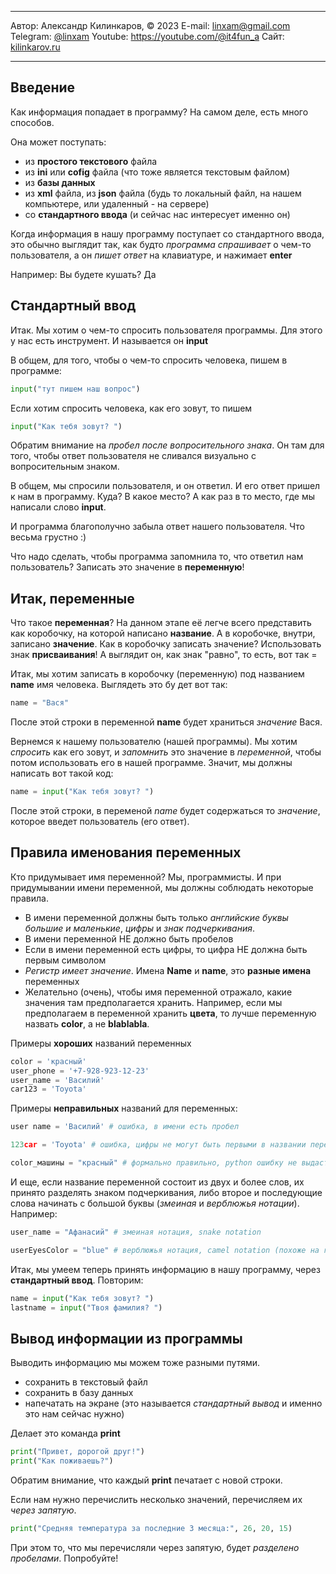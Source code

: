 ***
Автор: Александр Килинкаров, © 2023
E-mail: <linxam@gmail.com>
Telegram: [@linxam](https://t.me/linxam)
Youtube: <https://youtube.com/@it4fun_a>
Сайт: [kilinkarov.ru](https://kilinkarov.ru)
***

## Введение

Как информация попадает в программу? На самом деле, есть много способов.

Она может поступать:

- из **простого текстового** файла
- из **ini** или **cofig** файла (что тоже является текстовым файлом)
- из **базы данных**
- из **xml** файла, из **json** файла (будь то локальный файл, на нашем компьютере, или удаленный - на сервере)
- со **стандартного ввода** (и сейчас нас интересует именно он)

Когда информация в нашу программу поступает со стандартного ввода, это обычно выглядит так, как будто *программа спрашивает* о чем-то пользователя, а он *пишет ответ* на клавиатуре, и нажимает **enter**

Например:
Вы будете кушать? Да

## Стандартный ввод

Итак. Мы хотим о чем-то спросить пользователя программы. Для этого у нас есть инструмент. И называется он **input**

В общем, для того, чтобы о чем-то спросить человека, пишем в программе:

```python
input("тут пишем наш вопрос")
```

Если хотим спросить человека, как его зовут, то пишем

```python
input("Как тебя зовут? ")
```

Обратим внимание на *пробел после вопросительного знака*. Он там для того, чтобы ответ пользователя не сливался визуально с вопросительным знаком. 

В общем, мы спросили пользователя, и он ответил. И его ответ пришел к нам в программу. Куда? В какое место? А как раз в то место, где мы написали слово **input**.

И программа благополучно забыла ответ нашего пользователя. Что весьма грустно :)

Что надо сделать, чтобы программа запомнила то, что ответил нам пользователь? Записать это значение в **переменную**!

## Итак, переменные

Что такое **переменная**? На данном этапе её легче всего представить как коробочку, на которой написано **название**. А в коробочке, внутри, записано **значение**. Как в коробочку записать значение? Использовать знак **присваивания**! А выглядит он, как знак "равно", то есть,  вот так =

Итак, мы хотим записать в коробочку (переменную) под названием **name** имя человека. Выглядеть это бу дет вот так:

```python
name = "Вася"
```

После этой строки в переменной **name** будет храниться *значение* Вася.

Вернемся к нашему пользователю (нашей программы). Мы хотим *спросить* как его зовут, и *запомнить* это значение в *переменной*, чтобы потом использовать его в нашей программе. Значит, мы должны написать вот такой код:

```python
name = input("Как тебя зовут? ")
```

После этой строки, в переменой *name* будет содержаться то *значение*, которое введет пользователь (его ответ). 

## Правила именования переменных

Кто придумывает имя переменной? Мы, программисты. И при придумывании имени переменной, мы должны соблюдать некоторые правила. 

- В имени переменной должны быть только *английские буквы большие и маленькие*, *цифры* и *знак подчеркивания*.
- В имени переменной НЕ должно быть пробелов
- Если в имени переменной есть цифры, то цифра НЕ должна быть первым символом
- *Регистр имеет значение*. Имена **Name** и **name**, это **разные имена** переменных
- Желательно (очень), чтобы имя переменной отражало, какие значения там предполагается хранить. Например, если мы предполагаем в переменной хранить **цвета**, то лучше переменную назвать **color**, а не **blablabla**.

Примеры **хороших** названий переменных

```python
color = 'красный'
user_phone = '+7-928-923-12-23'
user_name = 'Василий'
car123 = 'Toyota'
```

Примеры **неправильных** названий для переменных:

```python
user name = 'Василий' # ошибка, в имени есть пробел

123car = 'Toyota' # ошибка, цифры не могут быть первыми в названии переменной

color_машины = "красный" # формально правильно, python ошибку не выдаст. Но НЕ ПРИНЯТО использовать символы алфавитов, кроме латиницы
```

И еще, если название переменной состоит из двух и более слов, их принято разделять знаком подчеркивания, либо второе и последующие слова начинать с большой буквы (*змеиная* и *верблюжья нотации*).
Например:

```python
user_name = "Афанасий" # змеиная нотация, snake notation

userEyesColor = "blue" # верблюжья нотация, camel notation (похоже на горбы верблюда)
```

Итак, мы умеем теперь принять информацию в нашу программу, через **стандартный ввод**. Повторим:

```python
name = input("Как тебя зовут? ")
lastname = input("Твоя фамилия? ")
```

## Вывод информации из программы

Выводить информацию мы можем тоже разными путями.

- сохранить в текстовый файл
- сохранить в базу данных
- напечатать на экране (это называется *стандартный вывод* и именно это нам сейчас нужно)

Делает это команда **print**

```python
print("Привет, дорогой друг!")
print("Как поживаешь?")
```

Обратим внимание, что каждый **print** печатает с новой строки.

Если нам нужно перечислить несколько значений, перечисляем их *через запятую*.

```python
print("Средняя температура за последние 3 месяца:", 26, 20, 15)
```

При этом то, что мы перечисляли через запятую, будет *разделено пробелами*. Попробуйте!
